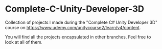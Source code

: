 # Complete-C-Unity-Developer-3D
Collection of projects I made during the "Complete C# Unity Developer 3D" course on https://www.udemy.com/unitycourse2/learn/v4/content.

You will find all the projects encapsulated in other branches. Feel free to look at all of them.

